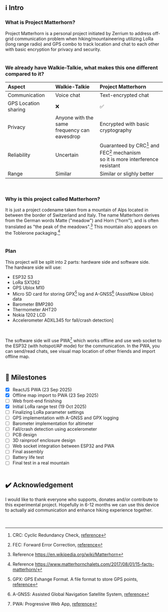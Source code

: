 ## ℹ️ Intro

### What is Project Matterhorn?
Project Matterhorn is a personal project initiated by Zerrium to address off-grid communication problem when hiking/mountaineering utilizing LoRa (long range radio) and GPS combo to track location and chat to each other with basic encryption for privacy and security.<br><br>

### We already have Walkie-Talkie, what makes this one different compared to it?

| **Aspect** | **Walkie-Talkie** | **Project Matterhorn** |
| :--- | :--- | :--- |
| Communication | Voice chat | Text-encrypted chat |
| GPS Location sharing | :x: | :white_check_mark: |
| Privacy | Anyone with the same<br>frequency can eavesdrop | Encrypted with basic cryptography |
| Reliability | Uncertain | Guaranteed by CRC[^1] and FEC[^2] mechanism<br>so it is more interference resistant |
| Range | Similar | Similar or slighly better |

<br>

### Why is this project called Matterhorn?
It is just a project codename taken from a mountain of Alps located in between the border of Switzerland and Italy. The name Matterhorn derives from the German words Matte ("meadow") and Horn ("horn"), and is often translated as "the peak of the meadows".[^3] This mountain also appears on the Toblerone packaging.[^4]<br><br>

### Plan
This project will be split into 2 parts: hardware side and software side.<br>
The hardware side will use:
- ESP32 S3
- LoRa SX1262
- GPS Ublox M10
- Micro SD card for storing GPX[^5] log and A-GNSS[^6] (AssistNow Ublox) data
- Barometer BMP280
- Thermometer AHT20
- Nokia 1202 LCD
- Accelerometer ADXL345 for fall/crash detection]
<br>

The software side will use PWA[^7] which works offline and use web socket to the ESP32 (with hotspot/AP mode) for the communication. In the PWA, you can send/read chats, see visual map location of other friends and import offline map.<br><br>

## 🎯 Milestones
- [x] ReactJS PWA (23 Sep 2025)
- [x] Offline map import to PWA (23 Sep 2025)
- [ ] Web front-end finishing
- [x] Initial LoRa range test (19 Oct 2025)
- [ ] Finalizing LoRa parameter settings
- [ ] GPS implementation with A-GNSS and GPX logging
- [ ] Barometer implementation for altimeter
- [ ] Fall/crash detection using accelerometer
- [ ] PCB design
- [ ] 3D rainproof enclosure design
- [ ] Web socket integration between ESP32 and PWA
- [ ] Final assembly
- [ ] Battery life test
- [ ] Final test in a real mountain
<br><br>

## ✔️ Acknowledgement
I would like to thank everyone who supports, donates and/or contribute to this experimental project. Hopefully in 6-12 months we can use this device to actually aid communication and enhance hiking experience together.<br><br><br>

[^1]: CRC: Cyclic Redundancy Check, [reference](https://en.wikipedia.org/wiki/Cyclic_redundancy_check)
[^2]: FEC: Forward Error Correction, [reference](https://en.wikipedia.org/wiki/Error_correction_code)
[^3]: Reference https://en.wikipedia.org/wiki/Matterhorn
[^4]: Reference https://www.matterhornchalets.com/2017/08/01/15-facts-matterhorn/
[^5]: GPX: GPS Exhange Format. A file format to store GPS points, [reference](https://en.wikipedia.org/wiki/GPS_Exchange_Format)
[^6]: A-GNSS: Assisted Global Navigation Satellite System, [reference](https://en.wikipedia.org/wiki/Assisted_GNSS)
[^7]: PWA: Progressive Web App, [reference](https://en.wikipedia.org/wiki/Progressive_web_app)
